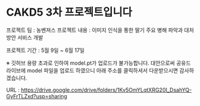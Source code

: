 # CAKD5 3차 프로젝트입니다

프로젝트 팀 : 농벤져스
프로젝트 내용 : 이미지 인식을 통한 딸기 주요 병해 파악과 대처 방안 서비스 개발

프로젝트 기간 : 5월 9일 ~ 6월 17일 

※ 깃허브 용량 초과로 인하여 model.pt가 업로드가 불가능합니다.
   대안으로써 공유드라이브에 model 파일을 업로드 하였으니 아래 주소를 클릭하셔서 다운받으시면 감사하겠습니다.
   
   URL : https://drive.google.com/drive/folders/1Kv5OmYLqtXRG20I_DsahYQ-GyFrTLZxd?usp=sharing


